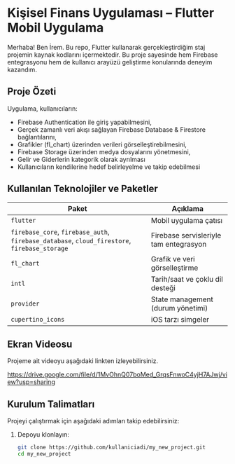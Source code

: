 # Kişisel Finans Uygulaması – Flutter Mobil Uygulama

Merhaba! Ben İrem. Bu repo, Flutter kullanarak gerçekleştirdiğim staj projemin kaynak kodlarını içermektedir. Bu proje sayesinde hem Firebase entegrasyonu hem de kullanıcı arayüzü geliştirme konularında deneyim kazandım.

## Proje Özeti

Uygulama, kullanıcıların:
- Firebase Authentication ile giriş yapabilmesini,
- Gerçek zamanlı veri akışı sağlayan Firebase Database & Firestore bağlantılarını,
- Grafikler (fl_chart) üzerinden verileri görselleştirebilmesini,
- Firebase Storage üzerinden medya dosyalarını yönetmesini,
- Gelir ve Giderlerin kategorik olarak ayrılması
- Kullanıcıların kendilerine hedef belirleyelme ve takip edebilmesi 

## Kullanılan Teknolojiler ve Paketler

| Paket | Açıklama |
|-------|----------|
| `flutter` | Mobil uygulama çatısı |
| `firebase_core`, `firebase_auth`, `firebase_database`, `cloud_firestore`, `firebase_storage` | Firebase servisleriyle tam entegrasyon |
| `fl_chart` | Grafik ve veri görselleştirme |
| `intl` | Tarih/saat ve çoklu dil desteği |
| `provider` | State management (durum yönetimi) |
| `cupertino_icons` | iOS tarzı simgeler |

## Ekran Videosu

Projeme ait videoyu aşağıdaki linkten izleyebilirsiniz.

https://drive.google.com/file/d/1MvOhnQ07boMed_GrqsFnwoC4yjH7AJwj/view?usp=sharing

## Kurulum Talimatları

Projeyi çalıştırmak için aşağıdaki adımları takip edebilirsiniz:

1. Depoyu klonlayın:
   ```bash
   git clone https://github.com/kullaniciadi/my_new_project.git
   cd my_new_project
